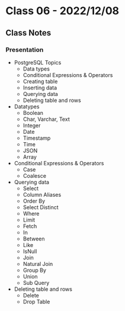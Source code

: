 # Class 06 - 2022/12/08

## Class Notes

### Presentation

- PostgreSQL Topics
  - Data types
  - Conditional Expressions & Operators
  - Creating table
  - Inserting data
  - Querying data
  - Deleting table and rows
- Datatypes
  - Boolean
  - Char, Varchar, Text
  - Integer
  - Date
  - Timestamp
  - Time
  - JSON
  - Array
- Conditional Expressions & Operators
  - Case
  - Coalesce
- Querying data
  - Select
  - Column Aliases
  - Order By
  - Select Distinct
  - Where
  - Limit
  - Fetch
  - In
  - Between
  - Like
  - IsNull
  - Join
  - Natural Join
  - Group By
  - Union
  - Sub Query
- Deleting table and rows
  - Delete
  - Drop Table
